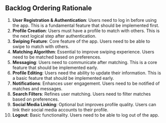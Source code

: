 ## Backlog Ordering Rationale

1. **User Registration & Authentication**: Users need to log in before using the app. This is a fundamental feature that should be implemented first.
2. **Profile Creation**: Users must have a profile to match with others. This is the next logical step after authentication.
3. **Swiping Feature**: Core feature of the app. Users need to be able to swipe to match with others.
4. **Matching Algorithm**: Essential to improve swiping experience. Users need to be matched based on preferences.
5. **Messaging**: Users need to communicate after matching. This is a core feature that should be implemented early.
6. **Profile Editing**: Users need the ability to update their information. This is a basic feature that should be implemented early.
7. **Notifications**: Enhances user engagement. Users need to be notified of matches and messages.
8. **Search Filters**: Refines user matching. Users need to filter matches based on preferences.
9. **Social Media Linking**: Optional but improves profile quality. Users can link their social media accounts to their profile.
10. **Logout**: Basic functionality. Users need to be able to log out of the app.
